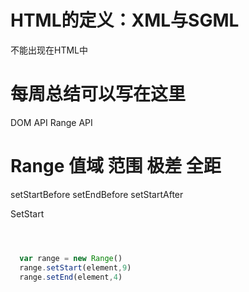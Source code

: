 
# HTML的定义：XML与SGML
不能出现在HTML中
<!ENTITY quot    "&#34;"> <!--  quotation mark, U+0022 ISOnum -->
<!ENTITY amp     "&#38;#38;"> <!--  ampersand, U+0026 ISOnum -->
<!ENTITY lt      "&#38;#60;"> <!--  less-than sign, U+003C ISOnum -->
<!ENTITY gt      "&#62;"> <!--  greater-than sign, U+003E ISOnum -->
# 每周总结可以写在这里
DOM API
  Range API 
  # Range 值域 范围 极差 全距
  setStartBefore
  setEndBefore
  setStartAfter

  SetStart
```js



  var range = new Range()
  range.setStart(element,9)
  range.setEnd(element,4)

```
